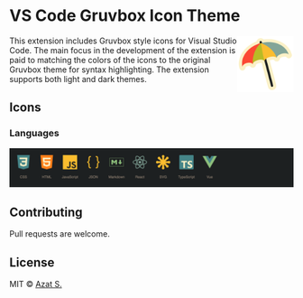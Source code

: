 # VS Code Gruvbox Icon Theme

<img align="right" width="100" height="100" title="PostCSS" src="https://raw.githubusercontent.com/azat-io/vscode-gruvbox-icon-theme/main/assets/logo.png">

This extension includes Gruvbox style icons for Visual Studio Code. The main focus in the development of the extension is paid to matching the colors of the icons to the original Gruvbox theme for syntax highlighting. The extension supports both light and dark themes.

## Icons

### Languages

![VS Code Gruvbox languages icons](https://raw.githubusercontent.com/azat-io/vscode-gruvbox-icon-theme/main/assets/languages.png)

## Contributing

Pull requests are welcome.

## License

MIT &copy; [Azat S.](https://twitter.com/azat_io)
